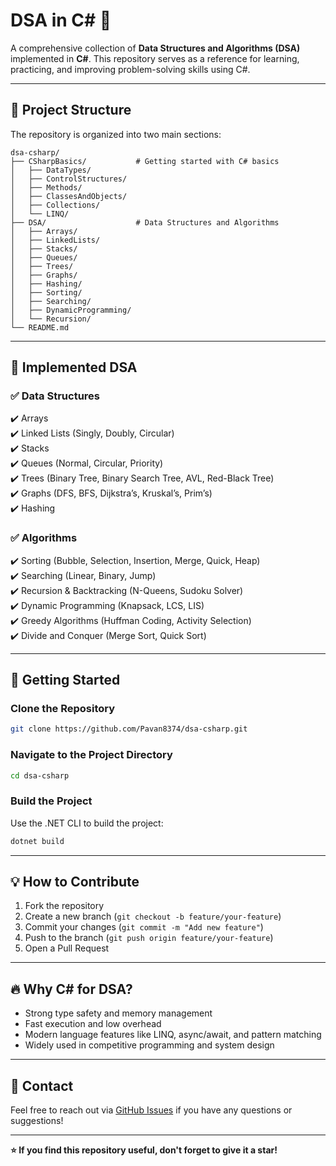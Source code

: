 # DSA in C# 🚀  
A comprehensive collection of **Data Structures and Algorithms (DSA)** implemented in **C#**. This repository serves as a reference for learning, practicing, and improving problem-solving skills using C#.

---

## 📂 **Project Structure**  
The repository is organized into two main sections:

```
dsa-csharp/
├── CSharpBasics/           # Getting started with C# basics
│   ├── DataTypes/
│   ├── ControlStructures/
│   ├── Methods/
│   ├── ClassesAndObjects/
│   ├── Collections/
│   └── LINQ/
├── DSA/                    # Data Structures and Algorithms
│   ├── Arrays/
│   ├── LinkedLists/
│   ├── Stacks/
│   ├── Queues/
│   ├── Trees/
│   ├── Graphs/
│   ├── Hashing/
│   ├── Sorting/
│   ├── Searching/
│   ├── DynamicProgramming/
│   └── Recursion/
└── README.md
```

---

## 🚀 **Implemented DSA**  
### ✅ **Data Structures**  
✔️ Arrays  
✔️ Linked Lists (Singly, Doubly, Circular)  
✔️ Stacks  
✔️ Queues (Normal, Circular, Priority)  
✔️ Trees (Binary Tree, Binary Search Tree, AVL, Red-Black Tree)  
✔️ Graphs (DFS, BFS, Dijkstra’s, Kruskal’s, Prim’s)  
✔️ Hashing  

### ✅ **Algorithms**  
✔️ Sorting (Bubble, Selection, Insertion, Merge, Quick, Heap)  
✔️ Searching (Linear, Binary, Jump)  
✔️ Recursion & Backtracking (N-Queens, Sudoku Solver)  
✔️ Dynamic Programming (Knapsack, LCS, LIS)  
✔️ Greedy Algorithms (Huffman Coding, Activity Selection)  
✔️ Divide and Conquer (Merge Sort, Quick Sort)  

---

## 🏁 **Getting Started**  
### **Clone the Repository**  
```bash
git clone https://github.com/Pavan8374/dsa-csharp.git
```

### **Navigate to the Project Directory**  
```bash
cd dsa-csharp
```

### **Build the Project**  
Use the .NET CLI to build the project:  
```bash
dotnet build
```

---

## 💡 **How to Contribute**  
1. Fork the repository  
2. Create a new branch (`git checkout -b feature/your-feature`)  
3. Commit your changes (`git commit -m "Add new feature"`)  
4. Push to the branch (`git push origin feature/your-feature`)  
5. Open a Pull Request  

---

## 🔥 **Why C# for DSA?**  
- Strong type safety and memory management  
- Fast execution and low overhead  
- Modern language features like LINQ, async/await, and pattern matching  
- Widely used in competitive programming and system design  

---

## 📌 **Contact**  
Feel free to reach out via [GitHub Issues](https://github.com/Pavan8374/dsa-csharp/issues) if you have any questions or suggestions!  

---

**⭐ If you find this repository useful, don't forget to give it a star!**

